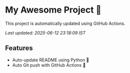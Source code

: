 # My Awesome Project 🚀

This project is automatically updated using GitHub Actions.

_Last updated: 2025-06-12 23:18:09 IST_

## Features
- Auto-update README using Python 🐍
- Auto Git push with GitHub Actions 🤖
